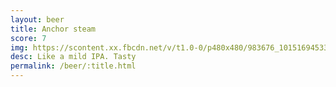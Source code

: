 ```yaml
---
layout: beer
title: Anchor steam
score: 7
img: https://scontent.xx.fbcdn.net/v/t1.0-0/p480x480/983676_10151694533228745_78503103_n.jpg?oh=177352fd1697d2703e8e465721dc3d50&oe=58D1FDBF
desc: Like a mild IPA. Tasty
permalink: /beer/:title.html
---
```

